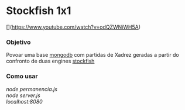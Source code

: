 # Stockfish 1x1
 
[[](https://i9.ytimg.com/vi/odQZWNiWH5A/mq1.jpg?sqp=CLz9luoF&rs=AOn4CLBh-QVoAzF9m3sdP1NgIQV2jfVKKA)](https://www.youtube.com/watch?v=odQZWNiWH5A)  

### **Objetivo**  
Povoar uma base [mongodb](https://www.mongodb.com) com partidas de Xadrez geradas a partir do confronto de duas engines [stockfish](https://stockfishchess.org/)  
  
  
### **Como usar**  
_node permanencia.js_  
_node server.js_  
_localhost:8080_
